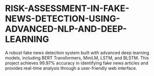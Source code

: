 # RISK-ASSESSMENT-IN-FAKE-NEWS-DETECTION-USING-ADVANCED-NLP-AND-DEEP-LEARNING
A robust fake news detection system built with advanced deep learning models, including BERT Transformers, MiniLM, LSTM, and BLSTM. This project achieves 99.97% accuracy in identifying fake news articles and provides real-time analysis through a user-friendly web interface.
